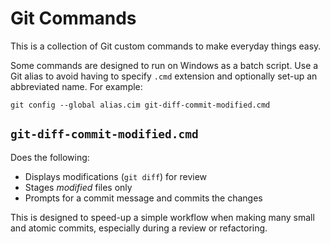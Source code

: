 # Git Commands

This is a collection of Git custom commands to make everyday things easy.

Some commands are designed to run on Windows as a batch script. Use a Git
alias to avoid having to specify `.cmd` extension and optionally set-up an
abbreviated name. For example:

    git config --global alias.cim git-diff-commit-modified.cmd


## `git-diff-commit-modified.cmd`

Does the following:

- Displays modifications (`git diff`) for review
- Stages _modified_ files only
- Prompts for a commit message and commits the changes

This is designed to speed-up a simple workflow when making many small and
atomic commits, especially during a review or refactoring.
